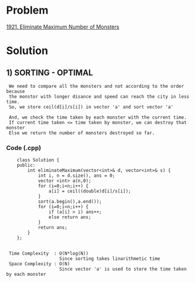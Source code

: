 # Problem

[1921. Eliminate Maximum Number of Monsters](https://leetcode.com/problems/eliminate-maximum-number-of-monsters/)


# Solution 

## 1) SORTING - OPTIMAL

     We need to compare all the monsters and not according to the order because 
     the monstor with longer disance and speed can reach the city in less time.
     So, we store ceil(d[i]/s[i]) in vector 'a' and sort vector 'a'
     
     And, we check the time taken by each monster with the current time.
     If current time taken <= time taken by monster, we can destroy that monster
     Else we return the number of monsters destroyed so far.
       
       
   ### Code (.cpp)
   
        class Solution {
        public:
            int eliminateMaximum(vector<int>& d, vector<int>& s) {
                int i, n = d.size(), ans = 0;
                vector <int> a(n,0);
                for (i=0;i<n;i++) {
                    a[i] = ceil((double)d[i]/s[i]);
                }
                sort(a.begin(),a.end());
                for (i=0;i<n;i++) {
                    if (a[i] > i) ans++;
                    else return ans;
                }
                return ans;
            }
        };
     
     
     Time Complexity  : O(N*log(N)) 
                        Since sorting takes linarithmetic time
     Space Complexity : O(N)
                        Since vector 'a' is used to store the time taken by each monster
        
